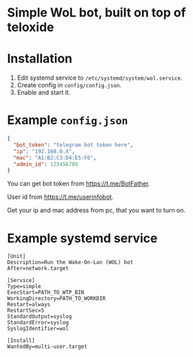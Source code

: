 # Simple WoL bot, built on top of teloxide

# Installation
1. Edit systemd service to ```/etc/systemd/system/wol.service```.
2. Create config in ```config/config.json```.
3. Enable and start it.

# Example ```config.json```
```json
{
  "bot_token": "telegram bot token here",
  "ip": "192.168.0.X",
  "mac": "A1:B2:C3:D4:E5:F6",
  "admin_id": 123456789
}
```

You can get bot token from https://t.me/BotFather.

User id from https://t.me/userinfobot.

Get your ip and mac address from pc, that you want to turn on.

# Example systemd service

```unit file (systemd)
[Unit]
Description=Run the Wake-On-Lan (WOL) bot
After=network.target

[Service]
Type=simple
ExecStart=PATH_TO_WTP_BIN
WorkingDirectory=PATH_TO_WORKDIR
Restart=always
RestartSec=5
StandardOutput=syslog
StandardError=syslog
SyslogIdentifier=wol

[Install]
WantedBy=multi-user.target
```